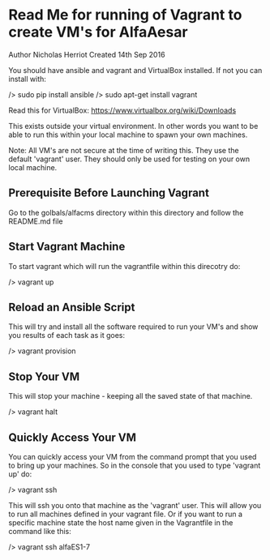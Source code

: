 Read Me for running of Vagrant to create VM's for AlfaAesar
================


Author Nicholas Herriot
Created 14th Sep 2016

You should have ansible and vagrant and VirtualBox installed. If not you can install
with:

/> sudo  pip  install  ansible
/> sudo apt-get install vagrant

Read this for VirtualBox: https://www.virtualbox.org/wiki/Downloads

This exists outside your virtual environment. In other words you want to be
able to run this within your local machine to spawn your own machines.

Note:   All VM's are not secure at the time of writing this. They use the default 'vagrant'
		user. They should only be used for testing on your own local machine.


## Prerequisite Before Launching Vagrant

Go to the golbals/alfacms directory within this directory and follow the README.md file

## Start Vagrant Machine

To start vagrant which will run the vagrantfile within this direcotry do:

/>  vagrant  up

## Reload an Ansible Script

This will try and install all the software required to run your VM's and show you
results of each task as it goes:

/>  vagrant provision


## Stop Your VM

This will stop your machine - keeping all the saved state of that machine.

/> vagrant halt


## Quickly Access Your VM

You can quickly access your VM from the command prompt that you used to bring up
your machines. So in the console that you used  to type 'vagrant up' do:

/> vagrant ssh

This will ssh you onto that machine as the 'vagrant' user.
This will allow you to run all machines defined in your vagrant file.
Or if you want to run a specific machine state the host name given in
the Vagrantfile in the command like this:

/> vagrant ssh alfaES1-7





